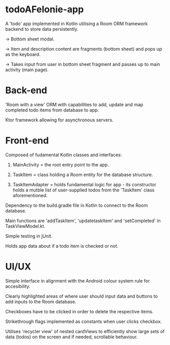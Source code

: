 # todoAFelonie-app
A 'todo' app implemented in Kotlin utilising a Room ORM framework backend to store data persistently.

-> Bottom sheet modal.

-> Item and description content are fragments (bottom sheet) and pops up as the keyboard.

-> Takes input from user in bottom sheet fragment and passes up to main activity (main page).


# Back-end
'Room with a view' ORM with capabilities to add, update and map completed todo items from database to app.

Ktor framework allowing for asynchronous servers.

# Front-end
Composed of fudamental Kotlin classes and interfaces: 

1) MainActivity = the root entry point to the app.

2) TaskItem = class holding a Room entity for the database structure.

3) TaskItemAdapter = holds fundamental logic for app - its constructor holds a mutble list of user-supplied todos from the 'TaskItem' class aforementioned.

Dependency to the build.gradle file in Kotlin to connect to the Room database.

Main functions are 'addTaskItem', 'updatetaskItem' and 'setCompleted' in TaskViewModel.kt.

Simple testing in jUnit.

Holds app data about if a todo item is checked or not.

# UI/UX
Simple interface in alignment with the Android colour system rule for accesibility.

Clearly highlighted areas of where user should input data and buttons to add inputs to the Room database.

Checkboxes have to be clicked in order to delete the respective items.

Strikethrough flags implemented as constants when user clicks checkbox.

Utilises 'recycler view' of nested cardViews to efficiently show large sets of data (todos) on the screen and if needed, scrollable behaviour.
